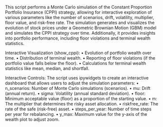 This script performs a Monte Carlo simulation of the Constant Proportion Portfolio Insurance (CPPI) strategy, 
allowing for interactive exploration of various parameters like the number of scenarios, drift, volatility, multiplier, floor value, and risk-free rate. 
The simulation generates and visualizes the evolution of stock prices under a Geometric Brownian Motion (GBM) model and simulates the CPPI strategy over time. 
Additionally, it provides insights into portfolio performance, including floor violations and terminal wealth statistics.

Interactive Visualization (show_cppi):
	•	Evolution of portfolio wealth over time.
	•	Distribution of terminal wealth.
	•	Reporting of floor violations (if the portfolio value falls below the floor).
	•	Calculations for terminal wealth statistics like mean, median, and shortfall.
 
Interactive Controls:
The script uses ipywidgets to create an interactive dashboard that allows users to adjust the simulation parameters:
	•	n_scenarios: Number of Monte Carlo simulations (scenarios).
	•	mu: Drift (annual return).
	•	sigma: Volatility (annual standard deviation).
	•	floor: Minimum acceptable value (floor) as a proportion of the starting value.
	•	m: The multiplier that determines the risky asset allocation.
	•	riskfree_rate: The rate of the safe (risk-free) asset.
	•	steps_per_year: Number of time steps per year for rebalancing.
	•	y_max: Maximum value for the y-axis of the wealth plot to adjust zoom.



